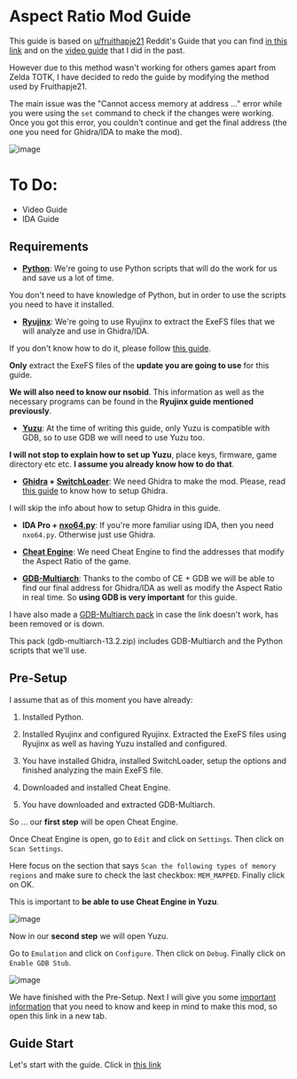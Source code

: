 # Aspect Ratio Mod Guide

This guide is based on [u/fruithapje21](https://www.reddit.com/user/fruithapje21/) Reddit's  Guide that you can find [in this link](https://www.reddit.com/r/totkmods/comments/149lpz5/comment/jriqx7f/?context=3) and on the [video guide](https://youtu.be/_lzU1HAasjo?si=TsgxtTBitjAoiCn1) that I did in the past.

However due to this method wasn't working for others games apart from Zelda TOTK, I have decided to redo the guide by modifying the method used by Fruithapje21.

The main issue was the "Cannot access memory at address ..." error while you were using the `set` command to check if the changes were working. Once you got this error, you couldn't continue and get the final address (the one you need for Ghidra/IDA to make the mod).

![image](https://i.imgur.com/e4ojT4l.png)

# To Do:

- Video Guide
- IDA Guide

## Requirements

- **[Python](https://www.python.org/downloads/)**: We're going to use Python scripts that will do the work for us and save us a lot of time. 

You don't need to have knowledge of Python, but in order to use the scripts you need to have it installed.

- **[Ryujinx](https://ryujinx.org/download)**: We're going to use Ryujinx to extract the ExeFS files that we will analyze and use in Ghidra/IDA. 

If you don't know how to do it, please follow [this guide](https://github.com/StevensND/ghidra-port-mods-guide/blob/main/Ghidra/RyujinxSteps.md). 

**Only** extract the ExeFS files of the **update you are going to use** for this guide.

**We will also need to know our nsobid**. This information as well as the necessary programs can be found in the **Ryujinx guide mentioned previously**.

- **[Yuzu](https://yuzu-emu.org/downloads/#windows)**: At the time of writing this guide, only Yuzu is compatible with GDB, so to use GDB we will need to use Yuzu too.

**I will not stop to explain how to set up Yuzu**, place keys, firmware, game directory etc etc. **I assume you already know how to do that**.

- **[Ghidra](https://github.com/NationalSecurityAgency/ghidra/releases) + [SwitchLoader](https://github.com/StevensND/Ghidra-Switch-Loader/releases)**: We need Ghidra to make the mod. Please, read [this guide](https://github.com/StevensND/ghidra-port-mods-guide/blob/main/Ghidra/SetupGhidra.md) to know how to setup Ghidra. 

I will skip the info about how to setup Ghidra in this guide.

- **IDA Pro + [nxo64.py](https://github.com/reswitched/loaders/blob/master/nxo64.py)**: If you're more familiar using IDA, then you need `nxo64.py`. Otherwise just use Ghidra.

- **[Cheat Engine](https://www.cheatengine.org/)**: We need Cheat Engine to find the addresses that modify the Aspect Ratio of the game.

- **[GDB-Multiarch](https://static.grumpycoder.net/pixel/gdb-multiarch-windows/)**: Thanks to the combo of CE + GDB we will be able to find our final address for Ghidra/IDA as well as modify the Aspect Ratio in real time. So **using GDB is very important** for this guide.

I have also made a [GDB-Multiarch pack](https://github.com/StevensND/ghidra-port-mods-guide/tree/main/Aspect%20Ratio%20Mod%20Guide/Files%20Required) in case the link doesn't work, has been removed or is down. 

This pack (gdb-multiarch-13.2.zip) includes GDB-Multiarch and the Python scripts that we'll use.

## Pre-Setup

I assume that as of this moment you have already:

1. Installed Python.

2. Installed Ryujinx and configured Ryujinx. Extracted the ExeFS files using Ryujinx as well as having Yuzu installed and configured.

3. You have installed Ghidra, installed SwitchLoader, setup the options and finished analyzing the main ExeFS file.

4. Downloaded and installed Cheat Engine.

5. You have downloaded and extracted GDB-Multiarch.

So ... our **first step** will be open Cheat Engine.

Once Cheat Engine is open, go to `Edit` and click on `Settings`. Then click on `Scan Settings`.

Here focus on the section that says `Scan the following types of memory regions` and make sure to check the last checkbox: `MEM_MAPPED`. Finally click on OK.

This is important to **be able to use Cheat Engine in Yuzu**.

![image](https://i.imgur.com/0uBe6Ue.png)

Now in our **second step** we will open Yuzu. 

Go to `Emulation` and click on `Configure`. Then click on `Debug`. Finally click on `Enable GDB Stub`.

![image](https://i.imgur.com/LcUWQ1V.png)

We have finished with the Pre-Setup. Next I will give you some [important information](https://github.com/StevensND/ghidra-port-mods-guide/tree/main/Aspect%20Ratio%20Mod%20Guide/Info) that you need to know and keep in mind to make this mod, so open this link in a new tab.

## Guide Start

Let's start with the guide. Click in [this link](https://github.com/StevensND/ghidra-port-mods-guide/blob/main/Aspect%20Ratio%20Mod%20Guide/Steps/Finding%20CE%20Values.md)